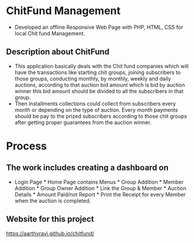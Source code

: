 # ChitFund Management
   * Developed an offline Responsive Web Page with PHP, HTML, CSS for local Chit fund Management.
   
## Description about ChitFund

  * This application basically deals with the Chit fund companies which will have the transactions like starting chit groups, 
    joining subscribers to those groups, conducting monthly, by monthly, weekly and daily auctions, according to that auction bid amount 
    which is bid by auction winner this bid amount should be divided to all the subscribers in that group. 
  * Then installments collections could collect from subscribers every month or depending on the type of auction. Every month payments 
    should be pay to the prized subscribers according to those chit groups after getting proper guarantees from the auction winner.
    
# Process 
   ## The work includes creating a dashboard on 
   * Login Page 
    * Home Page contains Menus
    * Group Addition
    * Member Addition
    * Group Owner Addition
    * Link the Group & Member
    * Auction Details
    * Amount Paid/not Report
    * Print the Receipt for every Member when the auction is completed.

## Website for this project
   https://aarthyravi.github.io/chitfund/
